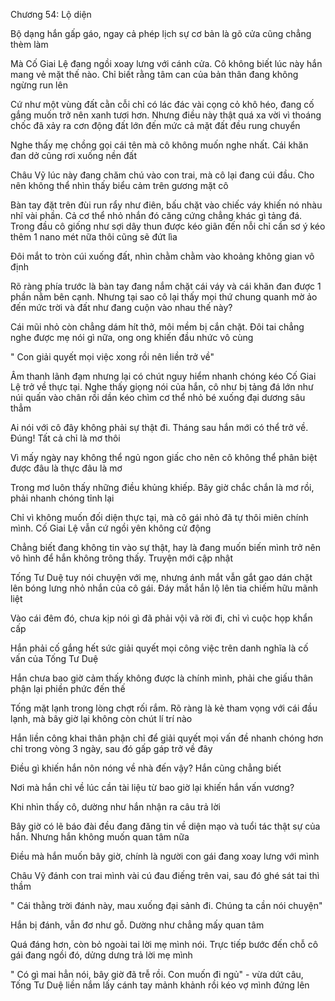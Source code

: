 




Chương 54: Lộ diện

Bộ dạng hắn gấp gáo, ngay cả phép lịch sự cơ bản là gõ cửa cũng chẳng thèm làm

Mà Cố Giai Lệ đang ngồi xoay lưng với cánh cửa. Cô không biết lúc này hắn mang vẻ mặt thế nào. Chỉ biết rằng tâm can của bản thân đang không ngừng run lên

Cứ như một vùng đất cằn cỗi chỉ có lác đác vài cọng cỏ khô héo, đang cố gắng muốn trở nên xanh tươi hơn. Nhưng điều này thật quá xa vời vì thoáng chốc đã xảy ra cơn động đất lớn đến mức cả mặt đất đều rung chuyển

Nghe thấy mẹ chồng gọi cái tên mà cô không muốn nghe nhất. Cái khăn đan dở cũng rơi xuống nền đất

Châu Vỹ lúc này đang chăm chú vào con trai, mà cô lại đang cúi đầu. Cho nên không thể nhìn thấy biểu cảm trên gương mặt cô

Bàn tay đặt trên đùi run rẩy như điên, bấu chặt vào chiếc váy khiến nó nhàu nhĩ vài phần. Cả cơ thể nhỏ nhắn đó căng cứng chẳng khác gì tảng đá. Trong đầu cô giống như sợi dây thun được kéo giãn đến nỗi chỉ cần sơ ý kéo thêm 1 nano mét nữa thôi cũng sẽ đứt lìa

Đôi mắt to tròn cúi xuống đất, nhìn chằm chằm vào khoảng không gian vô định


Rõ ràng phía trước là bàn tay đang nắm chặt cái váy và cái khăn đan được 1 phần nằm bên cạnh. Nhưng tại sao cô lại thấy mọi thứ chung quanh mờ ảo đến mức trời và đất như đang cuộn vào nhau thế này?

Cái mũi nhỏ còn chẳng dám hít thở, môi mềm bị cắn chặt. Đôi tai chẳng nghe được mẹ nói gì nữa, ong ong khiến đầu nhức vô cùng

" Con giải quyết mọi việc xong rồi nên liền trở về"

Âm thanh lãnh đạm nhưng lại có chút nguy hiểm nhanh chóng kéo Cố Giai Lệ trở về thực tại. Nghe thấy giọng nói của hắn, cô như bị tảng đá lớn như núi quấn vào chân rồi dần kéo chìm cơ thể nhỏ bé xuống đại dương sâu thẳm

Ai nói với cô đây không phải sự thật đi. Tháng sau hắn mới có thể trở về. Đúng! Tất cả chỉ là mơ thôi

Vì mấy ngày nay không thể ngủ ngon giấc cho nên cô không thể phân biệt được đâu là thực đâu là mơ

Trong mơ luôn thấy những điều khủng khiếp. Bây giờ chắc chắn là mơ rồi, phải nhanh chóng tỉnh lại

Chỉ vì không muốn đối diện thực tại, mà cô gái nhỏ đã tự thôi miên chính mình. Cố Giai Lệ vẫn cứ ngồi yên không cử động

Chẳng biết đang không tin vào sự thật, hay là đang muốn biến mình trở nên vô hình để hắn không trông thấy. Truyện mới cập nhật


Tống Tư Duệ tuy nói chuyện với mẹ, nhưng ánh mắt vẫn gắt gao dán chặt lên bóng lưng nhỏ nhắn của cô gái. Đáy mắt hắn lộ lên tia chiếm hữu mãnh liệt

Vào cái đêm đó, chưa kịp nói gì đã phải vội vã rời đi, chỉ vì cuộc họp khẩn cấp

Hắn phải cố gắng hết sức giải quyết mọi công việc trên danh nghĩa là cố vấn của Tống Tư Duệ

Hắn chưa bao giờ cảm thấy không được là chính mình, phải che giấu thân phận lại phiền phức đến thế

Tống mặt lạnh trong lòng chợt rối rắm. Rõ ràng là kẻ tham vọng với cái đầu lạnh, mà bây giờ lại không còn chút lí trí nào

Hắn liền công khai thân phận chỉ để giải quyết mọi vấn đề nhanh chóng hơn chỉ trong vòng 3 ngày, sau đó gấp gáp trở về đây

Điều gì khiến hắn nôn nóng về nhà đến vậy? Hắn cũng chẳng biết

Nơi mà hắn chỉ về lúc cần tài liệu từ bao giờ lại khiến hắn vấn vương?

Khi nhìn thấy cô, dường như hắn nhận ra câu trả lời

Bây giờ có lẽ báo đài đều đang đăng tin về diện mạo và tuổi tác thật sự của hắn. Nhưng hắn không muốn quan tâm nữa

Điều mà hắn muốn bây giờ, chính là người con gái đang xoay lưng với mình

Châu Vỹ đánh con trai mình vài cú đau điếng trên vai, sau đó ghé sát tai thì thầm

" Cái thằng trời đánh này, mau xuống đại sảnh đi. Chúng ta cần nói chuyện"

Hắn bị đánh, vẫn đơ như gỗ. Dường như chẳng mấy quan tâm

Quá đáng hơn, còn bỏ ngoài tai lời mẹ mình nói. Trực tiếp bước đến chỗ cô gái đang ngồi đó, dửng dưng trả lời mẹ mình

" Có gì mai hẳn nói, bây giờ đã trễ rồi. Con muốn đi ngủ" - vừa dứt câu, Tống Tư Duệ liền nắm lấy cánh tay mảnh khảnh rồi kéo vợ mình đứng lên




